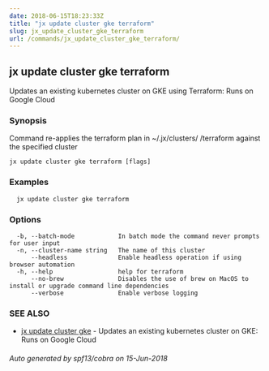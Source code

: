 ```yaml
---
date: 2018-06-15T18:23:33Z
title: "jx update cluster gke terraform"
slug: jx_update_cluster_gke_terraform
url: /commands/jx_update_cluster_gke_terraform/
---
```

## jx update cluster gke terraform

Updates an existing kubernetes cluster on GKE using Terraform: Runs on Google Cloud

### Synopsis

Command re-applies the terraform plan in ~/.jx/clusters/ <cluster>/terraform against the specified cluster

```
jx update cluster gke terraform [flags]
```

### Examples

```
  jx update cluster gke terraform
```

### Options

```
  -b, --batch-mode            In batch mode the command never prompts for user input
  -n, --cluster-name string   The name of this cluster
      --headless              Enable headless operation if using browser automation
  -h, --help                  help for terraform
      --no-brew               Disables the use of brew on MacOS to install or upgrade command line dependencies
      --verbose               Enable verbose logging
```

### SEE ALSO

* [jx update cluster gke](/commands/jx_update_cluster_gke/)	 - Updates an existing kubernetes cluster on GKE: Runs on Google Cloud

###### Auto generated by spf13/cobra on 15-Jun-2018
